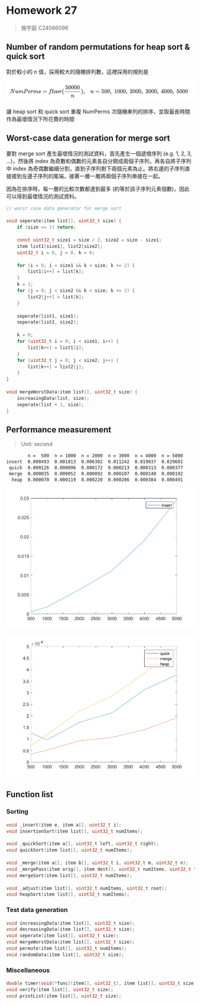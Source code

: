 # Homework 27
> 施宇庭 C24066096

## Number of random permutations for heap sort & quick sort

對於較小的 n 值，採用較大的隨機排列數，這裡採用的規則是

![](hw27-3.png)

讓 heap sort 和 quick sort 重複 NumPerms 次隨機串列的排序，並取最長時間作為最壞情況下所花費的時間

## Worst-case data generation for merge sort
要對 merge sort 產生最壞情況的測試資料，首先產生一個遞增序列 (e.g. 1, 2, 3, ...)，然後將 index 為奇數和偶數的元素各自分開成兩個子序列，再各自將子序列中 index 為奇偶數繼續分割，直到子序列剩下兩個元素為止。將右邊的子序列直接接到左邊子序列的尾端，接著一層一層將兩個子序列串接在一起。

因為在排序時，每一層的比較次數都達到最多 (約等於該子序列元素個數)，因此可以得到最壞情況的測試資料。

```c
// worst case data generator for merge sort

void seperate(item list[], uint32_t size) {
	if (size <= 1) return;

	const uint32_t size1 = size / 2, size2 = size - size1;
	item list1[size1], list2[size2];
	uint32_t i = 0, j = 0, k = 0;

	for (i = 0; i < size1 && k < size; k += 2) {
		list1[i++] = list[k];
	}
	k = 1;
	for (j = 0; j < size2 && k < size; k += 2) {
		list2[j++] = list[k];
	}

	seperate(list1, size1);
	seperate(list2, size2);
	
	k = 0;
	for (uint32_t i = 0; i < size1; i++) {
		list[k++] = list1[i];
	}
	for (uint32_t j = 0; j < size2; j++) {
		list[k++] = list2[j];
	}
}

void mergeWorstData(item list[], uint32_t size) {
	increasingData(list, size);
	seperate(list + 1, size);
}
```

## Performance measurement

> Unit: second

```
        n =  500  n = 1000  n = 2000  n = 3000  n = 4000  n = 5000  
insert  0.000493  0.001813  0.006302  0.011242  0.019037  0.029601  
 quick  0.000126  0.000096  0.000172  0.000213  0.000313  0.000377  
 merge  0.000035  0.000052  0.000092  0.000107  0.000140  0.000192  
  heap  0.000070  0.000119  0.000220  0.000286  0.000384  0.000491   
```

![](hw27-1.png)

![](hw27-2.png)

## Function list

### Sorting
```c
void _insert(item e, item a[], uint32_t i);
void insertionSort(item list[], uint32_t numItems);

void _quickSort(item a[], uint32_t left, uint32_t right);
void quickSort(item list[], uint32_t numItems);

void _merge(item a[], item b[], uint32_t i, uint32_t m, uint32_t n);
void _mergePass(item orig[], item dest[], uint32_t numItems, uint32_t tileSize);
void mergeSort(item list[], uint32_t numItems);

void _adjust(item list[], uint32_t numItems, uint32_t root);
void heapSort(item list[], uint32_t numItems);
```

### Test data generation
```c
void increasingData(item list[], uint32_t size);
void decreasingData(item list[], uint32_t size);
void seperate(item list[], uint32_t size);
void mergeWorstData(item list[], uint32_t size);
void permute(item list[], uint32_t numItems);
void randomData(item list[], uint32_t size);
```

### Miscellaneous
```c
double timer(void(*func)(item[], uint32_t), item list[], uint32_t size);
void verify(item list[], uint32_t size);
void printList(item list[], uint32_t size);
```
